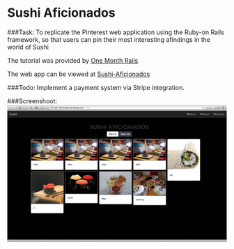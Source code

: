 # Sushi Aficionados

###Task:
To replicate the Pinterest web application using the Ruby-on Rails framework, so that users can pin their most interesting afindings in the world of Sushi

The tutorial was provided by [One Month Rails](https://onemonthrails.com/)

The web app can be viewed at [Sushi-Aficionados](http://sushi-aficionados.herokuapp.com)

###Todo:
Implement a payment system via Stripe integration.

###Screenshoot:
![Sushi-Aficionados](https://raw.githubusercontent.com/kiytang/sushi/master/Screen%20Shot.png)

